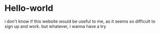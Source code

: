 # Hello-world
i don't know if this website would be useful to me, as it seems so difficult to sign up and work.
but whatever, i wanna have a try
